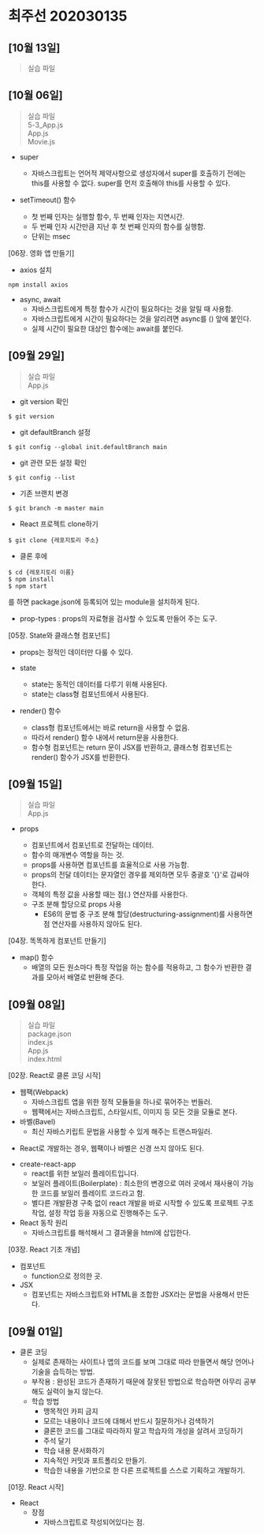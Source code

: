 # 최주선 202030135

## [10월 13일]

>실습 파일<br>


## [10월 06일]

>실습 파일<br>
5-3_App.js<br>
App.js<br>
Movie.js<br>

- super
    - 자바스크립트는 언어적 제약사항으로 생성자에서 super를 호출하기 전에는 this를 사용할 수 없다. super를 먼저 호출해야 this를 사용할 수 있다.

- setTimeout() 함수
    - 첫 번째 인자는 실행할 함수, 두 번째 인자는 지연시간.
    - 두 번째 인자 시간만큼 지난 후 첫 번째 인자의 함수를 실행함.
    - 단위는 msec

[06장. 영화 앱 만들기]
- axios 설치
```
npm install axios
```
- async, await
    - 자바스크립트에게 특정 함수가 시간이 필요하다는 것을 알릴 때 사용함.
    - 자바스크립트에게 시간이 필요하다는 것을 알리려면 async를 () 앞에 붙인다.
    - 실제 시간이 필요한 대상인 함수에는 await를 붙인다.


## [09월 29일]

>실습 파일<br>
App.js<br>

- git version 확인
```
$ git version
```
- git defaultBranch 설정
```
$ git config --global init.defaultBranch main
```
- git 관련 모든 설정 확인
```
$ git config --list
```
- 기존 브랜치 변경
```
$ git branch -m master main
```

- React 프로젝트 clone하기
```
$ git clone {레포지토리 주소}
```
* 클론 후에
```
$ cd {레포지토리 이름}
$ npm install
$ npm start
```
를 하면 package.json에 등록되어 있는 module을 설치하게 된다.


- prop-types : props의 자료형을 검사할 수 있도록 만들어 주는 도구.

[05장. State와 클래스형 컴포넌트]
* props는 정적인 데이터만 다룰 수 있다.
- state
    - state는 동적인 데이터를 다루기 위해 사용된다.
    - state는 class형 컴포넌트에서 사용된다.

- render() 함수
    - class형 컴포넌트에서는 바로 return을 사용할 수 없음.
    - 따라서 render() 함수 내에서 return문을 사용한다.
    - 함수형 컴포넌트는 return 문이 JSX를 반환하고, 클래스형 컴포넌트는 render() 함수가 JSX를 반환한다.


## [09월 15일]

>실습 파일<br>
App.js<br>

- props
    - 컴포넌트에서 컴포넌트로 전달하는 데이터.
    - 함수의 매개변수 역할을 하는 것.
    - props를 사용하면 컴포넌트를 효율적으로 사용 가능함.
    - props의 전달 데이터는 문자열인 경우를 제외하면 모두 중괄호 '{}'로 감싸야 한다.
    * 객체의 특정 값을 사용할 때는 점(.) 연산자를 사용한다.

    - 구조 분해 할당으로 props 사용
        - ES6의 문법 중 구조 분해 할당(destructuring-assignment)를 사용하면 점 연산자를 사용하지 않아도 된다.

[04장. 똑똑하게 컴포넌트 만들기]
- map() 함수
    - 배열의 모든 원소마다 특정 작업을 하는 함수를 적용하고, 그 함수가 반환한 결과를 모아서 배열로 반환해 준다.


## [09월 08일]

>실습 파일<br>
package.json<br>
index.js<br>
App.js<br>
index.html<br>

[02장. React로 클론 코딩 시작]
- 웹팩(Webpack)
    - 자바스크립트 앱을 위한 정적 모듈들을 하나로 묶어주는 번들러.
    - 웹팩에서는 자바스크립트, 스타일시트, 이미지 등 모든 것을 모듈로 본다.
- 바벨(Bavel)
    - 최신 자바스키립트 문법을 사용할 수 있게 해주는 트랜스파일러.

* React로 개발하는 경우, 웹팩이나 바벨은 신경 쓰지 않아도 된다.

- create-react-app
    - react를 위한 보일러 플레이트입니다.
    * 보일러 플레이트(Boilerplate) : 최소한의 변경으로 여러 곳에서 재사용이 가능한 코드를 보일러 플레이트 코드라고 함.
    - 별다른 개발환경 구축 없이 react 개발을 바로 시작할 수 있도록 프로젝트 구조 작업, 설정 작업 등을 자동으로 진행해주는 도구.
- React 동작 원리
    - 자바스크립트를 해석해서 그 결과물을 html에 삽입한다.

[03장. React 기초 개념]
- 컴포넌트
    - function으로 정의한 곳.
- JSX
    - 컴포넌트는 자바스크립트와 HTML을 조합한 JSX라는 문법을 사용해서 만든다.


## [09월 01일]

- 클론 코딩
    - 실제로 존재하는 사이트나 앱의 코드를 보며 그대로 따라 만들면서 해당 언어나 기술을 습득하는 방법.
    - 부작용 : 완성된 코드가 존재하기 때문에 잘못된 방법으로 학습하면 아무리 공부해도 실력이 늘지 않는다.
    - 학습 방법
        - 맹목적인 카피 금지
        - 모르는 내용이나 코드에 대해서 반드시 질문하거나 검색하기
        - 클론한 코드를 그대로 따라하지 말고 학습자의 개성을 살려서 코딩하기
        - 주석 달기
        - 학습 내용 문서화하기
        - 지속적인 커밋과 포트폴리오 만들기.
        - 학습한 내용을 기반으로 한 다른 프로젝트를 스스로 기획하고 개발하기.

[01장. React 시작]
- React
    - 장점
        - 자바스크립트로 작성되어있다는 점.